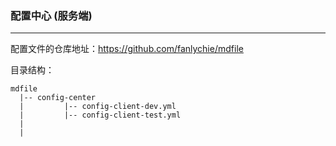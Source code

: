 ### 配置中心 (服务端)

---

配置文件的仓库地址：https://github.com/fanlychie/mdfile

目录结构：

```
mdfile
  |-- config-center
  |         |-- config-client-dev.yml
  |         |-- config-client-test.yml
  |
  |
```